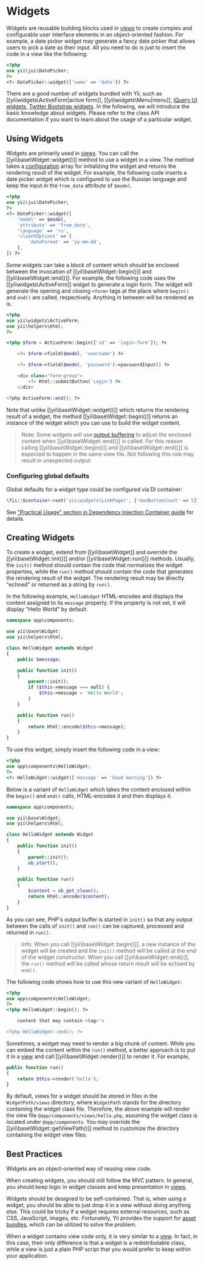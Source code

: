 Widgets
=======

Widgets are reusable building blocks used in [views](structure-views.md) to create complex and configurable user
interface elements in an object-oriented fashion. For example, a date picker widget may generate a fancy date picker
that allows users to pick a date as their input. All you need to do is just to insert the code in a view
like the following:

```php
<?php
use yii\jui\DatePicker;
?>
<?= DatePicker::widget(['name' => 'date']) ?>
```

There are a good number of widgets bundled with Yii, such as [[yii\widgets\ActiveForm|active form]],
[[yii\widgets\Menu|menu]], [jQuery UI widgets](widget-jui.md), [Twitter Bootstrap widgets](widget-bootstrap.md).
In the following, we will introduce the basic knowledge about widgets. Please refer to the class API documentation
if you want to learn about the usage of a particular widget.


## Using Widgets <span id="using-widgets"></span>

Widgets are primarily used in [views](structure-views.md). You can call the [[yii\base\Widget::widget()]] method
to use a widget in a view. The method takes a [configuration](concept-configurations.md) array for initializing
the widget and returns the rendering result of the widget. For example, the following code inserts a date picker
widget which is configured to use the Russian language and keep the input in the `from_date` attribute of `$model`.

```php
<?php
use yii\jui\DatePicker;
?>
<?= DatePicker::widget([
    'model' => $model,
    'attribute' => 'from_date',
    'language' => 'ru',
    'clientOptions' => [
        'dateFormat' => 'yy-mm-dd',
    ],
]) ?>
```

Some widgets can take a block of content which should be enclosed between the invocation of
[[yii\base\Widget::begin()]] and [[yii\base\Widget::end()]]. For example, the following code uses the
[[yii\widgets\ActiveForm]] widget to generate a login form. The widget will generate the opening and closing
`<form>` tags at the place where `begin()` and `end()` are called, respectively. Anything in between will be
rendered as is.

```php
<?php
use yii\widgets\ActiveForm;
use yii\helpers\Html;
?>

<?php $form = ActiveForm::begin(['id' => 'login-form']); ?>

    <?= $form->field($model, 'username') ?>

    <?= $form->field($model, 'password')->passwordInput() ?>

    <div class="form-group">
        <?= Html::submitButton('Login') ?>
    </div>

<?php ActiveForm::end(); ?>
```

Note that unlike [[yii\base\Widget::widget()]] which returns the rendering result of a widget, the method
[[yii\base\Widget::begin()]] returns an instance of the widget which you can use to build the widget content.

> Note: Some widgets will use [output buffering](http://php.net/manual/en/book.outcontrol.php) to adjust the enclosed
> content when [[yii\base\Widget::end()]] is called. For this reason calling [[yii\base\Widget::begin()]] and
> [[yii\base\Widget::end()]] is expected to happen in the same view file.
> Not following this rule may result in unexpected output.


### Configuring global defaults

Global defaults for a widget type could be configured via DI container:

```php
\Yii::$container->set('yii\widgets\LinkPager', ['maxButtonCount' => 5]);
```

See ["Practical Usage" section in Dependency Injection Container guide](concept-di-container.md#practical-usage) for
details.


## Creating Widgets <span id="creating-widgets"></span>

To create a widget, extend from [[yii\base\Widget]] and override the [[yii\base\Widget::init()]] and/or
[[yii\base\Widget::run()]] methods. Usually, the `init()` method should contain the code that normalizes the widget
properties, while the `run()` method should contain the code that generates the rendering result of the widget.
The rendering result may be directly "echoed" or returned as a string by `run()`.

In the following example, `HelloWidget` HTML-encodes and displays the content assigned to its `message` property.
If the property is not set, it will display "Hello World" by default.

```php
namespace app\components;

use yii\base\Widget;
use yii\helpers\Html;

class HelloWidget extends Widget
{
    public $message;

    public function init()
    {
        parent::init();
        if ($this->message === null) {
            $this->message = 'Hello World';
        }
    }

    public function run()
    {
        return Html::encode($this->message);
    }
}
```

To use this widget, simply insert the following code in a view:

```php
<?php
use app\components\HelloWidget;
?>
<?= HelloWidget::widget(['message' => 'Good morning']) ?>
```

Below is a variant of `HelloWidget` which takes the content enclosed within the `begin()` and `end()` calls,
HTML-encodes it and then displays it.

```php
namespace app\components;

use yii\base\Widget;
use yii\helpers\Html;

class HelloWidget extends Widget
{
    public function init()
    {
        parent::init();
        ob_start();
    }

    public function run()
    {
        $content = ob_get_clean();
        return Html::encode($content);
    }
}
```

As you can see, PHP's output buffer is started in `init()` so that any output between the calls of `init()` and `run()`
can be captured, processed and returned in `run()`.

> Info: When you call [[yii\base\Widget::begin()]], a new instance of the widget will be created and the `init()` method
  will be called at the end of the widget constructor. When you call [[yii\base\Widget::end()]], the `run()` method
  will be called whose return result will be echoed by `end()`.

The following code shows how to use this new variant of `HelloWidget`:

```php
<?php
use app\components\HelloWidget;
?>
<?php HelloWidget::begin(); ?>

    content that may contain <tag>'s

<?php HelloWidget::end(); ?>
```

Sometimes, a widget may need to render a big chunk of content. While you can embed the content within the `run()`
method, a better approach is to put it in a [view](structure-views.md) and call [[yii\base\Widget::render()]] to
render it. For example,

```php
public function run()
{
    return $this->render('hello');
}
```

By default, views for a widget should be stored in files in the `WidgetPath/views` directory, where `WidgetPath`
stands for the directory containing the widget class file. Therefore, the above example will render the view file
`@app/components/views/hello.php`, assuming the widget class is located under `@app/components`. You may override
the [[yii\base\Widget::getViewPath()]] method to customize the directory containing the widget view files.


## Best Practices <span id="best-practices"></span>

Widgets are an object-oriented way of reusing view code.

When creating widgets, you should still follow the MVC pattern. In general, you should keep logic in widget
classes and keep presentation in [views](structure-views.md).

Widgets should be designed to be self-contained. That is, when using a widget, you should be able to just drop
it in a view without doing anything else. This could be tricky if a widget requires external resources, such as
CSS, JavaScript, images, etc. Fortunately, Yii provides the support for [asset bundles](structure-assets.md),
which can be utilized to solve the problem.

When a widget contains view code only, it is very similar to a [view](structure-views.md). In fact, in this case,
their only difference is that a widget is a redistributable class, while a view is just a plain PHP script
that you would prefer to keep within your application.
